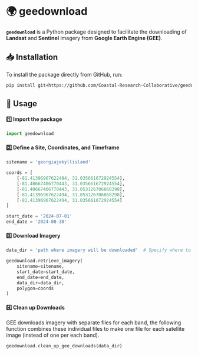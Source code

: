 # 🌍 geedownload  

**`geedownload`** is a Python package designed to facilitate the downloading of **Landsat** and **Sentinel** imagery from **Google Earth Engine (GEE)**.

## 📥 Installation  

To install the package directly from GitHub, run:  

```bash
pip install git+https://github.com/Coastal-Research-Collaborative/geedownload.git
```
## 🚀 Usage

#### 1️⃣ Import the package
```python
import geedownload
```
#### 2️⃣ Define a Site, Coordinates, and Timeframe
```python
sitename = 'georgiajekyllisland'

coords = [
    [-81.41396967622494, 31.035661672924554],
    [-81.40667406770443, 31.035661672924554],
    [-81.40667406770443, 31.053126706868298],
    [-81.41396967622494, 31.053126706868298],
    [-81.41396967622494, 31.035661672924554]
]

start_date = '2024-07-01'
end_date = '2024-08-30'
```
#### 3️⃣ Download Imagery
```python
data_dir = 'path where imagery will be downloaded'  # Specify where to save images

geedownload.retrieve_imagery(
    sitename=sitename, 
    start_date=start_date,
    end_date=end_date,
    data_dir=data_dir,
    polygon=coords
)
```
#### 4️⃣ Clean up Downloads
GEE downloads imagery with separate files for each band, the following function combines these individual files to make one file for each satellite image (instead of one per each band).
```python
geedownload.clean_up_gee_downloads(data_dir)
```
